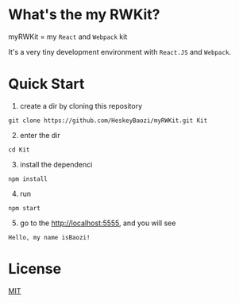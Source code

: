 # What's the my RWKit?

myRWKit = my `React` and `Webpack` kit

It's a very tiny development environment with `React.JS` and `Webpack`.

# Quick Start

1. create a dir by cloning this repository
```
git clone https://github.com/HeskeyBaozi/myRWKit.git Kit
```

2. enter the dir
```
cd Kit
```

3. install the dependenci
```
npm install
```

4. run
```
npm start
```

5. go to the [http://localhost:5555](http://localhost:5555), and you will see
```
Hello, my name isBaozi!
```

# License
[MIT](https://opensource.org/licenses/MIT)